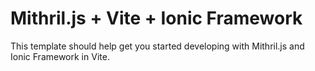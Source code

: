 # Mithril.js + Vite + Ionic Framework

This template should help get you started developing with Mithril.js and Ionic Framework in Vite. 

